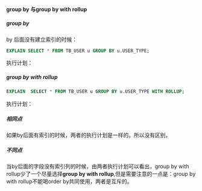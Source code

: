 #### group by 与group by with rollup



##### group by

by 后面没有建立索引的时候：

~~~sql
EXPLAIN SELECT * FROM TB_USER u GROUP BY u.USER_TYPE;
~~~

执行计划：





##### group by with rollup

~~~sql
EXPLAIN  SELECT * FROM TB_USER u GROUP BY u.USER_TYPE WITH ROLLUP;
~~~

执行计划：



##### 相同点

如果by后面有索引的时候，两者的执行计划是一样的。所以没有区别，

##### 不同点

当by后面的字段没有索引列的时候，由两者执行计划可以看出，group by with rollup少了一个尽量选择**group by with rollup**,但是需要注意的一点是：group by with rollup不能喝order by共同使用，两者是互斥的。

